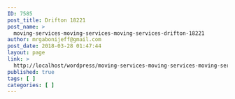 ```yaml
---
ID: 7585
post_title: Drifton 18221
post_name: >
  moving-services-moving-services-moving-services-drifton-18221
author: mrgabonijeff@gmail.com
post_date: 2018-03-28 01:47:44
layout: page
link: >
  http://localhost/wordpress/moving-services-moving-services-moving-services-drifton-18221/
published: true
tags: [ ]
categories: [ ]
---
```

